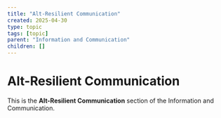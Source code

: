 ```yaml
---
title: "Alt-Resilient Communication"
created: 2025-04-30
type: topic
tags: [topic]
parent: "Information and Communication"
children: []
---
```


# Alt-Resilient Communication

This is the **Alt-Resilient Communication** section of the Information and Communication.
